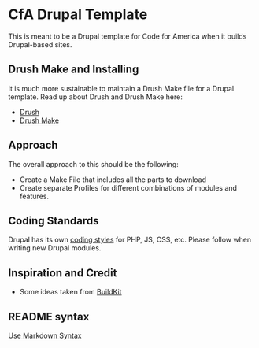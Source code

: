 # CfA Drupal Template #

This is meant to be a Drupal template for Code for America when it builds Drupal-based sites.

## Drush Make and Installing ##

It is much more sustainable to maintain a Drush Make file for a Drupal template.  Read up about Drush and Drush Make here:

 * [Drush](http://drupal.org/project/drush)
 * [Drush Make](http://drupal.org/project/drush_make)
 
## Approach ##

The overall approach to this should be the following:

 * Create a Make File that includes all the parts to download
 * Create separate Profiles for different combinations of modules and features.

## Coding Standards ##

Drupal has its own [coding styles](http://drupal.org/coding-standards) for PHP, JS, CSS, etc.  Please follow when writing new Drupal modules.

## Inspiration and Credit ##

 * Some ideas taken from [BuildKit](http://drupal.org/project/buildkit)

## README syntax ##

[Use Markdown Syntax](http://daringfireball.net/projects/markdown/syntax)